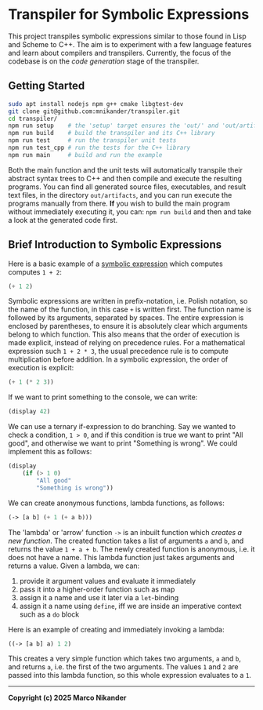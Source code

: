 # Transpiler for Symbolic Expressions

This project transpiles symbolic expressions similar to those found in Lisp and Scheme to C++.
The aim is to experiment with a few language features and learn about compilers and transpilers.
Currently, the focus of the codebase is on the _code generation_ stage of the transpiler.


## Getting Started

```bash
sudo apt install nodejs npm g++ cmake libgtest-dev
git clone git@github.com:mnikander/transpiler.git
cd transpiler/
npm run setup    # the 'setup' target ensures the 'out/' and 'out/artifacts/' directories are created
npm run build    # build the transpiler and its C++ library
npm run test     # run the transpiler unit tests
npm run test_cpp # run the tests for the C++ library
npm run main     # build and run the example
```

Both the main function and the unit tests will automatically transpile their abstract syntax trees to C++ and then compile and execute the resulting programs. 
You can find all generated source files, executables, and result text files, in the directory `out/artifacts`, and you can run execute the programs manually from there.
**If** you wish to build the main program without immediately executing it, you can: `npm run build` and then and take a look at the generated code first.


## Brief Introduction to Symbolic Expressions
Here is a basic example of a [symbolic expression](https://en.wikipedia.org/wiki/S-expression) which computes computes `1 + 2`:
```lisp
(+ 1 2)
```
Symbolic expressions are written in prefix-notation, i.e. Polish notation, so the name of the function, in this case `+` is written first.
The function name is followed by its arguments, separated by spaces.
The entire expression is enclosed by parentheses, to ensure it is absolutely clear which arguments belong to which function.
This also means that the order of execution is made explicit, instead of relying on precedence rules.
For a mathematical expression such `1 + 2 * 3`, the usual precedence rule is to compute multiplication before addition.
In a symbolic expression, the order of execution is explicit:
```lisp
(+ 1 (* 2 3))
```

If we want to print something to the console, we can write:
```lisp
(display 42)
```

We can use a ternary if-expression to do branching.
Say we wanted to check a condition, `1 > 0`, and if this condition is true we want to print "All good", and otherwise we want to print "Something is wrong".
We could implement this as follows:
```lisp
(display
    (if (> 1 0)
        "All good"
        "Something is wrong"))
```

We can create anonymous functions, lambda functions, as follows:
```lisp
(-> [a b] (+ 1 (+ a b)))
```
The 'lambda' or 'arrow' function `->` is an inbuilt function which _creates a new function_.
The created function takes a list of arguments `a` and `b`, and returns the value `1 + a + b`.
The newly created function is anonymous, i.e. it does not have a name.
This lambda function just takes arguments and returns a value.
Given a lambda, we can:
1. provide it argument values and evaluate it immediately
2. pass it into a higher-order function such as map
3. assign it a name and use it later via a `let`-binding
4. assign it a name using `define`, iff we are inside an imperative context such as a `do` block

Here is an example of creating and immediately invoking a lambda:
```lisp
((-> [a b] a) 1 2)
```
This creates a very simple function which takes two arguments, `a` and `b`, and returns `a`, i.e. the first of the two arguments.
The values `1` and `2` are passed into this lambda function, so this whole expression evaluates to a `1`.

<!-- We can use the keyword `define` to assign names to values, types, and functions, for example to create a variable named `x` with the value `5` we can write:
```lisp
(define x 5)
```
Or to create a function called `first` which takes two arguments and simply returns the first one of those two, we can write:
```lisp
(define first (-> [a b] a))
```

Note that strictly speaking, `define` is a _procedure_ and not a _function_, since it does not return anything. 
Instead, `define` has side-effects on the context (i.e. environment): it introduces a new name.
In this project, the focus lies on symbolic expressions _without_ side-effects, so `define` is only available inside of certain contexts, such as a `do` block. -->

---
**Copyright (c) 2025 Marco Nikander**

